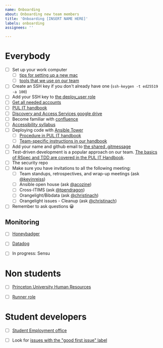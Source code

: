 ```yaml
---
name: Onboarding
about: Onboarding new team members
title: 'Onboarding [INSERT NAME HERE]'
labels: onboarding
assignees: ''

---
```


# Everybody

- [ ] Set up your work computer
    - [ ] [tips for setting up a new mac](https://github.com/pulibrary/pul-it-handbook/blob/main/services/new_mac_setup.md)
    - [ ] [tools that we use on our team](https://github.com/pulibrary/dacs_handbook/blob/main/tools.md)
- [ ] Create an SSH key if you don't already have one (`ssh-keygen -t ed25519 -a 100`)
- [ ] Add your SSH key to [the deploy_user role](https://github.com/pulibrary/princeton_ansible/blob/main/group_vars/all/vars.yml)
- [ ] [Get all needed accounts](https://github.com/pulibrary/dacs_handbook/blob/main/accounts.md) 
- [ ] [PUL IT handbook](https://github.com/pulibrary/pul-it-handbook)
- [ ] [Discovery and Access Services google drive](https://drive.google.com/drive/folders/1rSAXeVtSKQ_uvo1P7OFMvECNwoKZlsS_)
- [ ] Become familiar with [confluence](https://lib-confluence.princeton.edu/)
- [ ] [Accessibility syllabus](https://docs.google.com/document/d/1_xREyfTrQnPgSLVLK8bmp-pNwj4t88noyQXJfJvEo3c/edit)
- [ ] Deploying code with [Ansible Tower](https://ansible-tower.princeton.edu/)
    - [ ] [Procedure in PUL IT handbook](https://github.com/pulibrary/pul-it-handbook/blob/main/services/deployment.md)
    - [ ] [Team-specific instructions in our handbook](https://github.com/pulibrary/dacs_handbook/blob/main/deploying-code.md)
- [ ] Add your name and github email to [the shared .gitmessage](https://github.com/pulibrary/pul-it-handbook/blob/main/gitmessage.md)
- [ ] Test-driven development is a popular approach on our team.  [The basics of RSpec and TDD are covered in the PUL IT Handbook](https://github.com/pulibrary/pul-it-handbook/blob/main/training-curriculum/ruby-rspec.md).
- [ ] The security repo
- [ ] Make sure you have invitations to all the following meeting:
    - [ ] Team standups, retrospectives, and wrap-up meetings (ask [@kevinreiss](https://github.com/kevinreiss))
    - [ ] Ansible open house (ask [@acozine](https://github.com/acozine))
    - [ ] Cross-ITIMS (ask [@tpendragon](https://github.com/tpendragon))
    - [ ] Orangelight/Bibdata (ask [@christinach](https://github.com/christinach))
    - [ ] Orangelight issues - Cleanup (ask [@christinach](https://github.com/christinach))
- [ ] Remember to ask questions 😀

## Monitoring

- [ ] [Honeybadger](https://app.honeybadger.io/projects)
- [ ] [Datadog](https://app.datadoghq.com/logs)
- [ ] In progress: Sensu
 

# Non students  
- [ ] [Princeton University Human Resources](https://hr.princeton.edu/)
- [ ] [Runner role](https://github.com/pulibrary/dacs_handbook/blob/main/runner.md)


# Student developers

- [ ] [Student Employment office](https://finaid.princeton.edu/student-employment)
- [ ] Look for [issues with the "good first issue" label](https://github.com/search?q=repo%3Apulibrary%2Ffirestone_locator+repo%3Apulibrary%2Flockers_and_study_spaces+repo%3Apulibrary%2Frepecwp+repo%3Apulibrary%2Fmudd-dbs+repo%3Apulibrary%2Fdiscoveryutils+repo%3Apulibrary%2Frecap+repo%3Apulibrary%2Fbibdata+repo%3Apulibrary%2Fspecial_collections+repo%3Apulibrary%2Ffriends_of_pul+repo%3Apulibrary%2Fresearchdata+repo%3Apulibrary%2FDSS+repo%3Apulibrary%2Frequests+repo%3Apulibrary%2Flib_jobs+repo%3Apulibrary%2Fbyzantine_translations+repo%3Apulibrary%2Fpul_library_drupal+repo%3Apulibrary%2Fapprovals+repo%3Apulibrary%2Fgeaccirc+repo%3Apulibrary%2Forangelight+repo%3Apulibrary%2Faspace_helpers+repo%3APrincetonUniversityLibrary/pas-craft3+repo%3APrincetonUniversityLibrary/video_reserves+label%3A"good%20first%20issue"+state%3Aopen&type=Issues&ref=advsearch&l=&l=)

